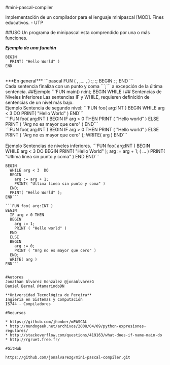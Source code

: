 #mini-pascal-compiler

Implementación de un compilador para el lenguaje minipascal [MOD]. Fines educativos. - UTP


##USO
Un programa de minipascal esta comprendido por una o más funciones.

***Ejemplo de una función***
```FUN foo( arg:INT )
BEGIN
  PRINT( "Hello World" )
END
```
<br />
***En general***
```pascal
FUN <nombre funcion> ( <argumento0:type>, <argumento1:type>,... ,<argumentoN:type> )
  <var0>:<type>;
  <varN>:<type>;
BEGIN
  <sentence0>;
  <sentence1>;
  <sentenceN>
END
```
<br />
Cada sentencia finaliza con un punto y coma ```;``` a excepción de la última sentencia.
##Ejemplo
```FUN main() 
 n:int;
 BEGIN
  WHILE i<n-1 do
  BEGIN
    WRITE(v[i]); 
    PRINT(" ");
  END;
  WRITE(v[i]);
  PRINT("Éxito\n")
END
```
<br />
## Sentencias de Niveles Inferiores
Las sentencias IF y WHILE, requieren definición de sentencias de un nivel más bajo.
<br />
Ejemplo Sentencia de segundo nivel:
```FUN foo( arg:INT )
BEGIN
  WHILE arg < 3  DO
    PRINT( "Hello World" )
END```
<br />
```FUN foo( arg:INT )
BEGIN
  IF arg > 0 THEN
    PRINT ( "Hello world" )
  ELSE
    PRINT ( "Arg no es mayor que cero" )
END```
<br />
```FUN foo( arg:INT )
BEGIN
  IF arg > 0 THEN
    PRINT ( "Hello world" )
  ELSE
    PRINT ( "Arg no es mayor que cero" );
  WRITE( arg )
END```
<br / >
<br / >
Ejemplo Sentencias de niveles inferiores.
```FUN foo( arg:INT )
BEGIN
  WHILE arg < 3  DO
  BEGIN
    PRINT( "Hello World" );
    arg := arg + 1;
    ( ... )
    PRINT( "Ultima linea sin punto y coma" )
  END
END```

```FUN foo( arg:INT )
BEGIN
  WHILE arg < 3  DO
  BEGIN    
    arg := arg + 1;
    PRINT( "Ultima linea sin punto y coma" )
  END;
  PRINT( "Hello World" );  
END```

```FUN foo( arg:INT )
BEGIN
  IF arg > 0 THEN
  BEGIN
    arg := 1;
    PRINT ( "Hello world" )
  END
  ELSE
  BEGIN
    arg := 0;
    PRINT ( "Arg no es mayor que cero" )
  END;
  WRITE( arg )
END```


#Autores
Jonathan Alvarez Gonzalez @jonaAlvarezG
Daniel Bernal @tamarindoDN

**Universidad Tecnológica de Pereira**
Ingieria en Sistemas y Computación
IS744 - Compiladores

#Recursos

* https://github.com/jhonber/mPASCAL
* http://mundogeek.net/archivos/2008/04/09/python-expresiones-regulares/
* http://stackoverflow.com/questions/419163/what-does-if-name-main-do
* http://rgruet.free.fr/

#GitHub

https://github.com/jonalvarezg/mini-pascal-compiler.git
